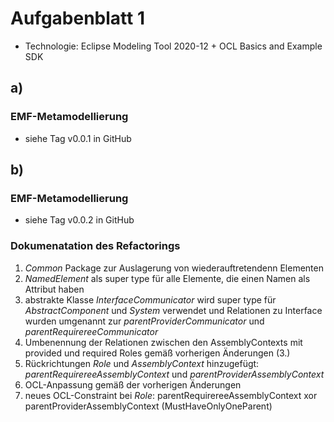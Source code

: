 # Aufgabenblatt 1
* Technologie: Eclipse Modeling Tool 2020-12 + OCL Basics and Example SDK

## a)
### EMF-Metamodellierung
* siehe Tag v0.0.1 in GitHub

## b)

### EMF-Metamodellierung
* siehe Tag v0.0.2 in GitHub

### Dokumenatation des Refactorings
1. _Common_ Package zur Auslagerung von wiederauftretendenn Elementen
2. _NamedElement_ als super type für alle Elemente, die einen Namen als Attribut haben
3. abstrakte Klasse _InterfaceCommunicator_ wird super type für _AbstractComponent_ und _System_ verwendet und Relationen zu Interface wurden umgenannt zur _parentProviderCommunicator_ und _parentRequirereeCommunicator_
4. Umbenennung der Relationen zwischen den AssemblyContexts mit provided und required Roles gemäß vorherigen Änderungen (3.)
5. Rückrichtungen _Role_ und _AssemblyContext_ hinzugefügt: _parentRequirereeAssemblyContext_ und _parentProviderAssemblyContext_
6. OCL-Anpassung gemäß der vorherigen Änderungen
7. neues OCL-Constraint bei _Role_: parentRequirereeAssemblyContext xor parentProviderAssemblyContext (MustHaveOnlyOneParent)